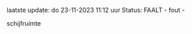 laatste update: 
do 23-11-2023 11:12   uur 
Status: FAALT - fout - 
<div class="service R">schijfruimte</div>